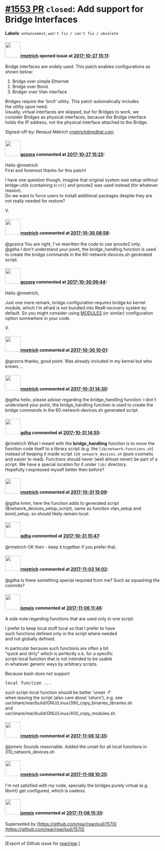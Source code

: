 [\#1553 PR](https://github.com/rear/rear/pull/1553) `closed`: Add support for Bridge Interfaces
===============================================================================================

**Labels**: `enhancement`, `won't fix / can't fix / obsolete`

#### <img src="https://avatars.githubusercontent.com/u/1163635?u=36b5e32e1dd55f1ce77cad431a5683fce40a7934&v=4" width="50">[rmetrich](https://github.com/rmetrich) opened issue at [2017-10-27 15:11](https://github.com/rear/rear/pull/1553):

Bridge interfaces are widely used. This patch enables configurations
as  
shown below:

1.  Bridge over simple Ethernet
2.  Bridge over Bond
3.  Bridger over Vlan interface

Bridges require the 'brctl' utility. This patch automatically includes  
the utility upon need.  
Usually, virtual interfaces are skipped, but for Bridges to work, we  
consider Bridges as physical interfaces, because the Bridge interface  
holds the IP address, not the physical interface attached to the Bridge.

Signed-off-by: Renaud Métrich <rmetrich@redhat.com>

#### <img src="https://avatars.githubusercontent.com/u/12116358?u=1c5ba9dcee5ca3082f03029a7fbe647efd30eb49&v=4" width="50">[gozora](https://github.com/gozora) commented at [2017-10-27 15:25](https://github.com/rear/rear/pull/1553#issuecomment-340003156):

Hello @rmetrich  
First and foremost thanks for this patch!

I have one question though, imagine that original system was setup
without bridge-utils (containing `brctl`) and iproute2 was used instead
(for whatever reason).  
Do we want to force users to install additional packages despite they
are not really needed for restore?

V.

#### <img src="https://avatars.githubusercontent.com/u/1163635?u=36b5e32e1dd55f1ce77cad431a5683fce40a7934&v=4" width="50">[rmetrich](https://github.com/rmetrich) commented at [2017-10-30 08:58](https://github.com/rear/rear/pull/1553#issuecomment-340381376):

@gozora You are right, I've rewritten the code to use iproute2 only.  
@gdha I don't understand your point, the bridge\_handling function is
used to create the bridge commands in the 60-network-devices.sh
generated script.

#### <img src="https://avatars.githubusercontent.com/u/12116358?u=1c5ba9dcee5ca3082f03029a7fbe647efd30eb49&v=4" width="50">[gozora](https://github.com/gozora) commented at [2017-10-30 09:44](https://github.com/rear/rear/pull/1553#issuecomment-340392976):

Hello @rmetrich,

Just one more remark, bridge configuration requires bridge.ko kernel
module, which I'm afraid is not bundled into ReaR recovery system by
default. So you might consider using
[MODULES](https://github.com/rear/rear/blob/master/usr/share/rear/conf/default.conf#L762)
(or similar) configuration option somewhere in your code.

V.

#### <img src="https://avatars.githubusercontent.com/u/1163635?u=36b5e32e1dd55f1ce77cad431a5683fce40a7934&v=4" width="50">[rmetrich](https://github.com/rmetrich) commented at [2017-10-30 10:01](https://github.com/rear/rear/pull/1553#issuecomment-340397356):

@gozora thanks, good point. Was already included in my kernel but who
knows ...

#### <img src="https://avatars.githubusercontent.com/u/1163635?u=36b5e32e1dd55f1ce77cad431a5683fce40a7934&v=4" width="50">[rmetrich](https://github.com/rmetrich) commented at [2017-10-31 14:30](https://github.com/rear/rear/pull/1553#issuecomment-340779980):

@gdha hello, please advise regarding the bridge\_handling function: I
don't understand your point, the bridge\_handling function is used to
create the bridge commands in the 60-network-devices.sh generated
script.

#### <img src="https://avatars.githubusercontent.com/u/888633?u=cdaeb31efcc0048d3619651aa18dd4b76e636b21&v=4" width="50">[gdha](https://github.com/gdha) commented at [2017-10-31 14:55](https://github.com/rear/rear/pull/1553#issuecomment-340788470):

@rmetrich What I meant with the **bridge\_handling** function is to
*move* the function code itself to a library script (e.g. the
`lib/network-functions.sh`) instead of keeping it inside script
`310_network_devices.sh` (pure cosmetic and easier to read). Functions
should never (well almost never) be part of a script. We have a special
location for it under `lib/` directory.  
Hopefully I expressed myself better then before?

#### <img src="https://avatars.githubusercontent.com/u/1163635?u=36b5e32e1dd55f1ce77cad431a5683fce40a7934&v=4" width="50">[rmetrich](https://github.com/rmetrich) commented at [2017-10-31 15:09](https://github.com/rear/rear/pull/1553#issuecomment-340793012):

@gdha hmm, here the function adds to generated script
($network\_devices\_setup\_script), same as function vlan\_setup and
bond\_setup, so should likely remain local.

#### <img src="https://avatars.githubusercontent.com/u/888633?u=cdaeb31efcc0048d3619651aa18dd4b76e636b21&v=4" width="50">[gdha](https://github.com/gdha) commented at [2017-10-31 15:47](https://github.com/rear/rear/pull/1553#issuecomment-340805746):

@rmetrich OK then - keep it together if you prefer that.

#### <img src="https://avatars.githubusercontent.com/u/1163635?u=36b5e32e1dd55f1ce77cad431a5683fce40a7934&v=4" width="50">[rmetrich](https://github.com/rmetrich) commented at [2017-11-03 14:02](https://github.com/rear/rear/pull/1553#issuecomment-341711751):

@gdha Is there something special required from me? Such as squashing the
commits?

#### <img src="https://avatars.githubusercontent.com/u/1788608?u=925fc54e2ce01551392622446ece427f51e2f0ce&v=4" width="50">[jsmeix](https://github.com/jsmeix) commented at [2017-11-06 11:46](https://github.com/rear/rear/pull/1553#issuecomment-342125570):

A side note regarding functions that are used only in one script:

I prefer to keep local stuff local so that I prefer to have  
such functions defined only in the script where needed  
and not globally defined.

In particular because such functions are often a bit  
"quick and dirty" which is perfectly o.k. for a specific  
script-local function that is not intended to be usable  
in whatever generic ways by arbitrary scripts.

Because bash does not support

<pre>
local function ...
</pre>

such script-local function should be better 'unset -f'  
when leaving the script (also care about 'return'), e.g. see  
usr/share/rear/build/GNU/Linux/390\_copy\_binaries\_libraries.sh  
and  
usr/share/rear/build/GNU/Linux/400\_copy\_modules.sh

#### <img src="https://avatars.githubusercontent.com/u/1163635?u=36b5e32e1dd55f1ce77cad431a5683fce40a7934&v=4" width="50">[rmetrich](https://github.com/rmetrich) commented at [2017-11-06 12:35](https://github.com/rear/rear/pull/1553#issuecomment-342135944):

@jsmeix Sounds reasonable. Added the unset for all local functions in
310\_network\_devices.sh

#### <img src="https://avatars.githubusercontent.com/u/1163635?u=36b5e32e1dd55f1ce77cad431a5683fce40a7934&v=4" width="50">[rmetrich](https://github.com/rmetrich) commented at [2017-11-08 10:25](https://github.com/rear/rear/pull/1553#issuecomment-342775058):

I'm not satisfied with my code, specially the bridges purely virtual
(e.g. libvirt) get configured, which is useless.

#### <img src="https://avatars.githubusercontent.com/u/1788608?u=925fc54e2ce01551392622446ece427f51e2f0ce&v=4" width="50">[jsmeix](https://github.com/jsmeix) commented at [2017-11-08 15:35](https://github.com/rear/rear/pull/1553#issuecomment-342854825):

Superseded by
[https://github.com/rear/rear/pull/1570](https://github.com/rear/rear/pull/1570)

------------------------------------------------------------------------

\[Export of Github issue for
[rear/rear](https://github.com/rear/rear).\]
